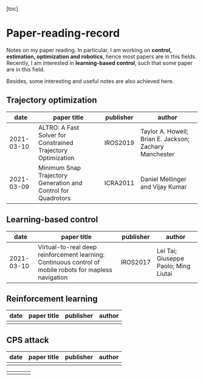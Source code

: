 [toc]



# Paper-reading-record

Notes on my paper reading. In particular, I am working on **control, estimation, optimization and robotics**, hence most papers are in this fields. Recently, I am interested in **learning-based control**, such that some paper are in this field.

Besides, some interesting and useful notes are also achieved here.

## Trajectory optimization

| date       | paper title                                                  | publisher | author                                                 |
| ---------- | ------------------------------------------------------------ | --------- | ------------------------------------------------------ |
| 2021-03-10 | ALTRO: A Fast Solver for Constrained Trajectory Optimization | IROS2019  | Taylor A. Howell; Brian E. Jackson; Zachary Manchester |
| 2021-03-09 | Minimum Snap Trajectory Generation and Control for Quadrotors | ICRA2011  | Daniel Mellinger and Vijay Kumar                       |

## Learning-based control

| date       | paper title                                                  | publisher | author                               |
| ---------- | ------------------------------------------------------------ | --------- | ------------------------------------ |
| 2021-03-10 | Virtual-to-real deep reinforcement learning: Continuous control of mobile robots for mapless navigation | IROS2017  | Lei Tai; Giuseppe Paolo; Ming Liutai |

## Reinforcement learning

| date | paper title | publisher | author |
| ---- | ----------- | --------- | ------ |
|      |             |           |        |


## CPS attack

| date | paper title | publisher | author |
| ---- | ----------- | --------- | ------ |
|      |             |           |        |

|      |      |      |      |
| ---- | ---- | ---- | ---- |
|      |      |      |      |
